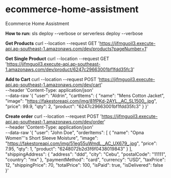 # ecommerce-home-assistment
Ecommerce Home Assistment

**How to run:**
sls deploy --verbose or serverless deploy --verbose


**Get Products**
curl --location --request GET 'https://jifmguoil3.execute-api.ap-southeast-1.amazonaws.com/dev/products?pageNumber=1'

**Get Single Product**
curl --location --request GET 'https://jifmguoil3.execute-api.ap-southeast-1.amazonaws.com/dev/product/6247c29663001bf1fdd35fc3'

**Add to Cart**
curl --location --request POST 'https://jifmguoil3.execute-api.ap-southeast-1.amazonaws.com/dev/cart' \
--header 'Content-Type: application/json' \
--data-raw '{
    "user": "Aldrin",
    "cartItems": {
            "name": "Mens Cotton Jacket",
            "image": "https://fakestoreapi.com/img/81fPKd-2AYL._AC_SL1500_.jpg",
            "price": 99.9,
            "qty": 2,
            "product": "6247c29663001bf1fdd35fc3" 
    }
}'

**Create order**
curl --location --request POST 'https://jifmguoil3.execute-api.ap-southeast-1.amazonaws.com/dev/order' \
--header 'Content-Type: application/json' \
--data-raw '{
  "user": "John Doe",
  "orderItems": [
    {
      "name": "Opna Women'\''s Short Sleeve Moisture",
      "image": "https://fakestoreapi.com/img/51eg55uWmdL._AC_UX679_.jpg",
      "price": 7.95,
      "qty": 1,
      "product": "6248072b2d3f6f0438019843"
    }
  ],
  "shippingAddress": {
    "address": "ddd",
    "city": "Cebu",
    "postalCode": "11111",
    "country": "mx"
  },
  "paymentMethod": "card",
  "currency": "USD",
  "taxPrice": 12,
  "shippingPrice": 70,
  "totalPrice": 100,
  "isPaid": true,
  "isDelivered": false
}'
